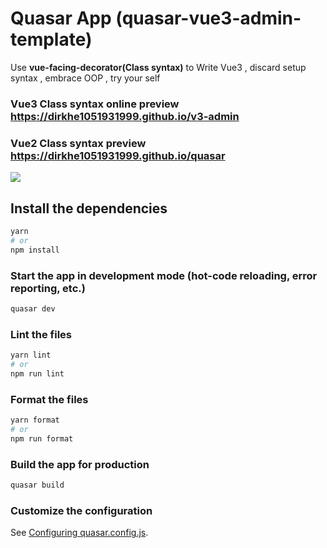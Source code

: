 # Quasar App (quasar-vue3-admin-template)

Use **vue-facing-decorator(Class syntax)** to Write Vue3 , discard setup syntax , embrace OOP , try your self

### Vue3 Class syntax online preview https://dirkhe1051931999.github.io/v3-admin

### Vue2 Class syntax preview https://dirkhe1051931999.github.io/quasar

<img src="https://z3.ax1x.com/2021/06/15/2HILHU.png" >

## Install the dependencies

```bash
yarn
# or
npm install
```

### Start the app in development mode (hot-code reloading, error reporting, etc.)

```bash
quasar dev
```

### Lint the files

```bash
yarn lint
# or
npm run lint
```

### Format the files

```bash
yarn format
# or
npm run format
```

### Build the app for production

```bash
quasar build
```

### Customize the configuration

See [Configuring quasar.config.js](https://v2.quasar.dev/quasar-cli-vite/quasar-config-js).
